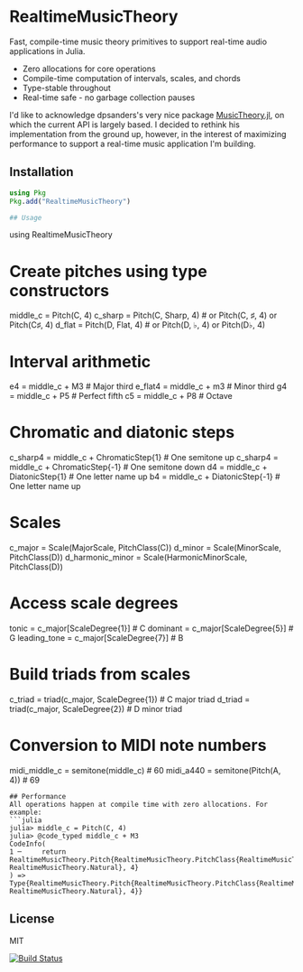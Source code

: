 # RealtimeMusicTheory
Fast, compile-time music theory primitives to support real-time audio applications in Julia.
- Zero allocations for core operations
- Compile-time computation of intervals, scales, and chords
- Type-stable throughout
- Real-time safe - no garbage collection pauses

I'd like to acknowledge dpsanders's very nice package [MusicTheory.jl](https://github.com/JuliaMusic/MusicTheory.jl), on which the current API is largely based. I decided to rethink his implementation from the ground up, however, in the interest of maximizing performance to support a real-time music application I'm building.

## Installation
```julia
using Pkg
Pkg.add("RealtimeMusicTheory")

## Usage
```
using RealtimeMusicTheory

# Create pitches using type constructors
middle_c = Pitch(C, 4)
c_sharp = Pitch(C, Sharp, 4)  # or Pitch(C, ♯, 4) or Pitch(C♯, 4)
d_flat = Pitch(D, Flat, 4)    # or Pitch(D, ♭, 4) or Pitch(D♭, 4)

# Interval arithmetic
e4 = middle_c + M3       # Major third
e_flat4 = middle_c + m3  # Minor third
g4 = middle_c + P5       # Perfect fifth
c5 = middle_c + P8       # Octave

# Chromatic and diatonic steps
c_sharp4 = middle_c + ChromaticStep{1}   # One semitone up
c_sharp4 = middle_c + ChromaticStep{-1}  # One semitone down
d4 = middle_c + DiatonicStep{1}          # One letter name up
b4 = middle_c + DiatonicStep{-1}         # One letter name up

# Scales
c_major = Scale(MajorScale, PitchClass(C))
d_minor = Scale(MinorScale, PitchClass(D))
d_harmonic_minor = Scale(HarmonicMinorScale, PitchClass(D))

# Access scale degrees
tonic = c_major[ScaleDegree{1}]        # C
dominant = c_major[ScaleDegree{5}]     # G
leading_tone = c_major[ScaleDegree{7}] # B

# Build triads from scales
c_triad = triad(c_major, ScaleDegree{1})  # C major triad
d_triad = triad(c_major, ScaleDegree{2})  # D minor triad

# Conversion to MIDI note numbers
midi_middle_c = semitone(middle_c)  # 60
midi_a440 = semitone(Pitch(A, 4))   # 69
```
## Performance
All operations happen at compile time with zero allocations. For example:
```julia
julia> middle_c = Pitch(C, 4)
julia> @code_typed middle_c + M3
CodeInfo(
1 ─     return RealtimeMusicTheory.Pitch{RealtimeMusicTheory.PitchClass{RealtimeMusicTheory.E, RealtimeMusicTheory.Natural}, 4}
) => Type{RealtimeMusicTheory.Pitch{RealtimeMusicTheory.PitchClass{RealtimeMusicTheory.E, RealtimeMusicTheory.Natural}, 4}}
```

## License
MIT

[![Build Status](https://github.com/myersm0/RealtimeMusicTheory.jl/actions/workflows/CI.yml/badge.svg?branch=main)](https://github.com/myersm0/RealtimeMusicTheory.jl/actions/workflows/CI.yml?query=branch%3Amain)
